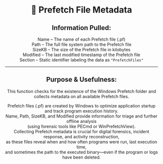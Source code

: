 <div align="center">

# 📂 Prefetch File Metadata

## **Information Pulled:**  
Name – The name of each Prefetch file (.pf)  
Path – The full file system path to the Prefetch file  
SizeKB – The size of the Prefetch file in kilobytes  
Modified – The last modified timestamp of the Prefetch file  
Section – Static identifier labeling the data as `"PrefetchFiles"`

---

## **Purpose & Usefulness:**  
This function checks for the existence of the Windows Prefetch folder and collects metadata on all available Prefetch files.

Prefetch files (.pf) are created by Windows to optimize application startup and track program execution history.  
Name, Path, SizeKB, and Modified provide information for triage and further offline analysis  
(using forensic tools like PECmd or WinPrefetchView).  
Collecting Prefetch metadata is crucial for digital forensics, incident response, and activity reconstruction,  
as these files reveal when and how often programs were run, last execution time,  
and sometimes the path to the executed binary—even if the program or logs have been deleted.

</div>
